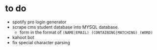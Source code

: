 # to do
+ spotify pro login generator
+ scrape cms student database into MYSQL database. 
  + form in the format of `(NAME|EMAIL) (CONTAINING|MATCHING) (WORD)`
+ kahoot bot
+ fix special character parsing 
